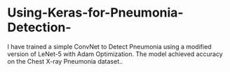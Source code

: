 # Using-Keras-for-Pneumonia-Detection-
I have trained a simple ConvNet to Detect Pneumonia using a modified version of LeNet-5 with Adam Optimization. The model achieved  accuracy on the Chest X-ray Pneumonia dataset..
